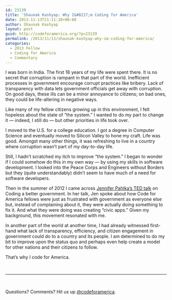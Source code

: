 ```yaml
---
id: 23139
title: 'Shaunak Kashyap: Why I&#8217;m Coding for America'
date: 2013-11-13T21:11:28+00:00
author: Shaunak Kashyap
layout: post
guid: http://codeforamerica.org/?p=23139
permalink: /2013/11/13/shaunak-kashyap-why-im-coding-for-america/
categories:
  - 2013 Fellow
  - Coding for America
  - Commentary
---
```

<p dir="ltr">
  I was born in India. The first 18 years of my life were spent there. It is no secret that corruption is rampant in that part of the world. Inefficient processes in government encourage corrupt practices like bribery. Lack of transparency with data lets government officials get away with corruption. On good days, these ills can be a minor annoyance to citizens; on bad ones, they could be life-altering in negative ways.
</p>

Like many of my fellow citizens growing up in this environment, I felt hopeless about the state of “the system.&#8221; I wanted to do my part to change it — indeed, I still do — but other priorities in life took over.

<p dir="ltr">
  I moved to the U.S. for a college education. I got a degree in Computer Science and eventually moved to Silicon Valley to hone my craft. Life was good. Amongst many other things, it was refreshing to live in a country where corruption wasn’t part of my day-to-day life.
</p>

<p dir="ltr">
  Still, I hadn’t scratched my itch to improve “the system.” I began to wonder if I could somehow do this in my own way — by using my skills in software development. I looked into the Peace Corps and Engineers without Borders but they (quite understandably) didn’t seem to have much of a need for software developers.
</p>

Then in the summer of 2012 I came across <a href="http://codeforamerica.org/ted" target="_blank">Jennifer Pahlka’s TED talk</a> on Coding a better government. In her talk, Jen spoke about how Code for America fellows were just as frustrated with government as everyone else but, instead of complaining about it, they were actually doing something to fix it. And what they were doing was creating “civic apps.” Given my background, this movement resonated with me.

<p dir="ltr">
  In another part of the world at another time, I had already witnessed first-hand what lack of transparency, efficiency, and citizen engagement in government could do to a country and its people. I am determined to do my bit to improve upon the status quo and perhaps even help create a model for other nations and their citizens to follow.
</p>

That’s why I code for America.

&nbsp;

* * *

&nbsp;

Questions? Comments? Hit us up <a href="http://twitter.com/codeforamerica" target="_blank">@codeforamerica</a>.